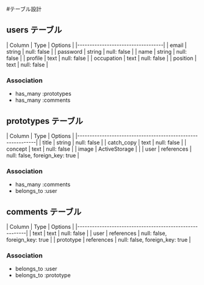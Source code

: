 #テーブル設計

## users テーブル

| Column     | Type   | Options     |
|-----------------------------------|
| email      | string | null: false |
| password   | string | null: false |
| name       | string | null: false |
| profile    | text   | null: false |
| occupation | text   | null: false |
| position   | text   | null: false |

### Association

- has_many :prototypes
- has_many :comments

## prototypes テーブル

| Column     | Type          | Options                        |
|-------------------------------------------------------------|
| title      | string        | null: false                    |
| catch_copy | text          | null: false                    |
| concept    | text          | null: false                    |
| image      | ActiveStorage |                                |
| user       | references    | null: false, foreign_key: true |

### Association

- has_many :comments
- belongs_to :user

## comments テーブル

| Column    | Type       | Options                        |
|---------------------------------------------------------|
| text      | text       | null: false                    |
| user      | references | null: false, foreign_key: true |
| prototype | references | null: false, foreign_key: true |

### Association

- belongs_to :user
- belongs_to :prototype
